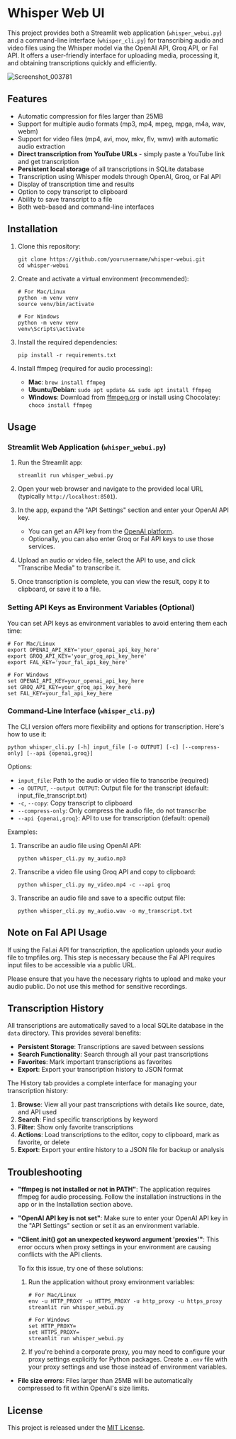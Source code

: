# Whisper Web UI

This project provides both a Streamlit web application (`whisper_webui.py`) and a command-line interface (`whisper_cli.py`) for transcribing audio and video files using the Whisper model via the OpenAI API, Groq API, or Fal API. It offers a user-friendly interface for uploading media, processing it, and obtaining transcriptions quickly and efficiently.

![Screenshot_003781](https://github.com/piercecohen1/whisper-webui/assets/19575201/b1eedffc-1cdb-4671-bfcb-156d770d68ea)

## Features

- Automatic compression for files larger than 25MB
- Support for multiple audio formats (mp3, mp4, mpeg, mpga, m4a, wav, webm)
- Support for video files (mp4, avi, mov, mkv, flv, wmv) with automatic audio extraction
- **Direct transcription from YouTube URLs** - simply paste a YouTube link and get transcription
- **Persistent local storage** of all transcriptions in SQLite database
- Transcription using Whisper models through OpenAI, Groq, or Fal API
- Display of transcription time and results
- Option to copy transcript to clipboard
- Ability to save transcript to a file
- Both web-based and command-line interfaces

## Installation

1. Clone this repository:
   ```
   git clone https://github.com/yourusername/whisper-webui.git
   cd whisper-webui
   ```

2. Create and activate a virtual environment (recommended):
   ```
   # For Mac/Linux
   python -m venv venv
   source venv/bin/activate
   
   # For Windows
   python -m venv venv
   venv\Scripts\activate
   ```

3. Install the required dependencies:
   ```
   pip install -r requirements.txt
   ```

4. Install ffmpeg (required for audio processing):
   - **Mac**: `brew install ffmpeg`
   - **Ubuntu/Debian**: `sudo apt update && sudo apt install ffmpeg`
   - **Windows**: Download from [ffmpeg.org](https://ffmpeg.org/download.html) or install using Chocolatey: `choco install ffmpeg`

## Usage

### Streamlit Web Application (`whisper_webui.py`)

1. Run the Streamlit app:
   ```
   streamlit run whisper_webui.py
   ```

2. Open your web browser and navigate to the provided local URL (typically `http://localhost:8501`).

3. In the app, expand the "API Settings" section and enter your OpenAI API key.
   - You can get an API key from the [OpenAI platform](https://platform.openai.com/api-keys).
   - Optionally, you can also enter Groq or Fal API keys to use those services.

4. Upload an audio or video file, select the API to use, and click "Transcribe Media" to transcribe it.

5. Once transcription is complete, you can view the result, copy it to clipboard, or save it to a file.

### Setting API Keys as Environment Variables (Optional)

You can set API keys as environment variables to avoid entering them each time:

```
# For Mac/Linux
export OPENAI_API_KEY='your_openai_api_key_here'
export GROQ_API_KEY='your_groq_api_key_here'
export FAL_KEY='your_fal_api_key_here'

# For Windows
set OPENAI_API_KEY=your_openai_api_key_here
set GROQ_API_KEY=your_groq_api_key_here
set FAL_KEY=your_fal_api_key_here
```

### Command-Line Interface (`whisper_cli.py`)

The CLI version offers more flexibility and options for transcription. Here's how to use it:

```
python whisper_cli.py [-h] input_file [-o OUTPUT] [-c] [--compress-only] [--api {openai,groq}]
```

Options:
- `input_file`: Path to the audio or video file to transcribe (required)
- `-o OUTPUT`, `--output OUTPUT`: Output file for the transcript (default: input_file_transcript.txt)
- `-c`, `--copy`: Copy transcript to clipboard
- `--compress-only`: Only compress the audio file, do not transcribe
- `--api {openai,groq}`: API to use for transcription (default: openai)

Examples:

1. Transcribe an audio file using OpenAI API:
   ```
   python whisper_cli.py my_audio.mp3
   ```

2. Transcribe a video file using Groq API and copy to clipboard:
   ```
   python whisper_cli.py my_video.mp4 -c --api groq
   ```

3. Transcribe an audio file and save to a specific output file:
   ```
   python whisper_cli.py my_audio.wav -o my_transcript.txt
   ```

## Note on Fal API Usage

If using the Fal.ai API for transcription, the application uploads your audio file to tmpfiles.org. This step is necessary because the Fal API requires input files to be accessible via a public URL.

Please ensure that you have the necessary rights to upload and make your audio public. Do not use this method for sensitive recordings.

## Transcription History

All transcriptions are automatically saved to a local SQLite database in the `data` directory. This provides several benefits:

- **Persistent Storage**: Transcriptions are saved between sessions
- **Search Functionality**: Search through all your past transcriptions
- **Favorites**: Mark important transcriptions as favorites
- **Export**: Export your transcription history to JSON format

The History tab provides a complete interface for managing your transcription history:

1. **Browse**: View all your past transcriptions with details like source, date, and API used
2. **Search**: Find specific transcriptions by keyword
3. **Filter**: Show only favorite transcriptions
4. **Actions**: Load transcriptions to the editor, copy to clipboard, mark as favorite, or delete
5. **Export**: Export your entire history to a JSON file for backup or analysis

## Troubleshooting

- **"ffmpeg is not installed or not in PATH"**: The application requires ffmpeg for audio processing. Follow the installation instructions in the app or in the Installation section above.
- **"OpenAI API key is not set"**: Make sure to enter your OpenAI API key in the "API Settings" section or set it as an environment variable.
- **"Client.init() got an unexpected keyword argument 'proxies'"**: This error occurs when proxy settings in your environment are causing conflicts with the API clients.
  
  To fix this issue, try one of these solutions:
  
  1. Run the application without proxy environment variables:
     ```
     # For Mac/Linux
     env -u HTTP_PROXY -u HTTPS_PROXY -u http_proxy -u https_proxy streamlit run whisper_webui.py
     
     # For Windows
     set HTTP_PROXY=
     set HTTPS_PROXY=
     streamlit run whisper_webui.py
     ```
  
  2. If you're behind a corporate proxy, you may need to configure your proxy settings explicitly for Python packages. 
     Create a `.env` file with your proxy settings and use those instead of environment variables.

- **File size errors**: Files larger than 25MB will be automatically compressed to fit within OpenAI's size limits.

## License

This project is released under the [MIT License](LICENSE).
